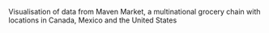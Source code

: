 Visualisation of data from Maven Market, a multinational grocery chain with locations in Canada, Mexico and the United States

